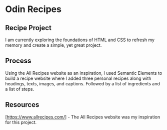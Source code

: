# Odin Recipes

## Recipe Project

I am currently exploring the foundations of HTML and CSS to refresh my memory and create a simple, yet great project.

## Process

Using the All Recipes website as an inspiration, I used Semantic Elements to build a recipe website where I added three personal recipes along with headings, texts, images, and captions. Followed by a list of ingredients and a list of steps.

## Resources

[https://www.allrecipes.com/] - The All Recipes website was my inspiration for this project.
